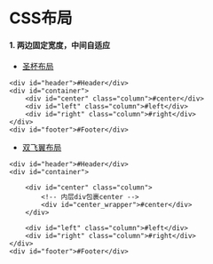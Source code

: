 # CSS布局

#### 1. 两边固定宽度，中间自适应

- [圣杯布局](https://wenhuiyang-luck.github.io/CSS-Layout/圣杯布局/index.html)   

```
<div id="header">#Header</div>
<div id="container">
    <div id="center" class="column">#center</div>
    <div id="left" class="column">#left</div>
    <div id="right" class="column">#right</div>
</div>
<div id="footer">#Footer</div>
```

- [双飞翼布局](https://wenhuiyang-luck.github.io/CSS-Layout/双飞翼布局/index.html)

```
<div id="header">#Header</div>
<div id="container">	

    <div id="center" class="column">
        <!-- 内层div包裹center -->
        <div id="center_wrapper">#center</div>    
    </div>		

    <div id="left" class="column">#left</div>
    <div id="right" class="column">#right</div>
</div>
<div id="footer">#Footer</div>
```
